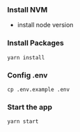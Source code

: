 ### Install NVM
- install node version
 
### Install Packages
```
yarn install 
```

### Config .env
```
cp .env.example .env
```

### Start the app
```
yarn start
```
